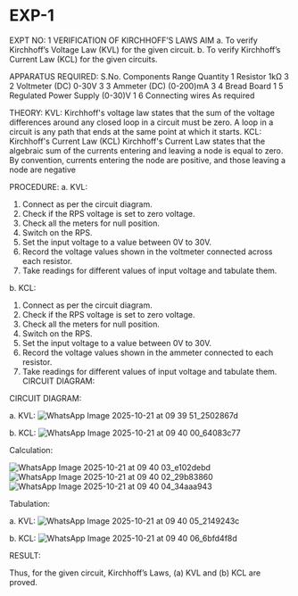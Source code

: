 # EXP-1
EXPT NO: 1	VERIFICATION OF KIRCHHOFF’S LAWS
AIM
a.   To verify Kirchhoff’s Voltage Law (KVL) for the given circuit. 
b.   To verify Kirchhoff’s Current Law (KCL) for the given circuits.

APPARATUS REQUIRED:
S.No.	Components	Range	Quantity
1	Resistor	1kΩ	3
2	Voltmeter (DC)	0-30V	3
3	Ammeter (DC)	(0-200)mA	3
4	Bread Board		1
5	Regulated Power Supply	(0-30)V	1
6	Connecting wires		As required

THEORY:
KVL: Kirchhoff's voltage law states that the sum of the voltage differences around any closed loop in a circuit must be zero. A loop in a circuit is any path that ends at the same point at which it starts.
KCL:
Kirchhoff's Current Law (KCL) Kirchhoff's Current Law states that the algebraic sum of the currents entering and leaving a node is equal to zero. By convention, currents entering the node are positive, and those leaving a node are negative


PROCEDURE:
a.   KVL:
1.   Connect as per the circuit diagram.
2.   Check if the RPS voltage is set to zero voltage.
3.   Check all the meters for null position.
4.   Switch on the RPS.
5.   Set the input voltage to a value between 0V to 30V.
6.   Record the voltage values shown in the voltmeter connected across each resistor.
7.   Take readings for different values of input voltage and tabulate them.


b.  KCL:
1.   Connect as per the circuit diagram.
2.   Check if the RPS voltage is set to zero voltage.
3.   Check all the meters for null position.
4.   Switch on the RPS.
5.   Set the input voltage to a value between 0V to 30V.
6.   Record the voltage values shown in the ammeter connected to each resistor.
7.   Take readings for different values of input voltage and tabulate them. 
CIRCUIT DIAGRAM:

CIRCUIT DIAGRAM:


a.   KVL:
![WhatsApp Image 2025-10-21 at 09 39 51_2502867d](https://github.com/user-attachments/assets/630de449-1b4a-40a9-8a50-5a170df6b331)

 


b.  KCL:
![WhatsApp Image 2025-10-21 at 09 40 00_64083c77](https://github.com/user-attachments/assets/15b4385f-12a4-4d2b-8150-fbe21fff58b6)

 

Calculation:

![WhatsApp Image 2025-10-21 at 09 40 03_e102debd](https://github.com/user-attachments/assets/bb88d840-d108-4c5f-b325-9a0e1890e583)
![WhatsApp Image 2025-10-21 at 09 40 02_29b83860](https://github.com/user-attachments/assets/3ff2deb1-a5c4-4905-b8e9-d8b9a5a4ac49)
![WhatsApp Image 2025-10-21 at 09 40 04_34aaa943](https://github.com/user-attachments/assets/7a2a6f41-3418-40e1-8574-cf846949291b)




Tabulation:

a.   KVL:
 ![WhatsApp Image 2025-10-21 at 09 40 05_2149243c](https://github.com/user-attachments/assets/3391def7-d231-4486-aa46-badaf47cd0a9)



b.  KCL:
![WhatsApp Image 2025-10-21 at 09 40 06_6bfd4f8d](https://github.com/user-attachments/assets/8da3c2fa-a2f9-4c6b-9e2a-7f30bad4357b)



RESULT:

Thus, for the given circuit, Kirchhoff’s Laws, (a) KVL and (b) KCL are proved.
